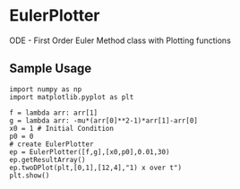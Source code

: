 # EulerPlotter
ODE - First Order Euler Method class with Plotting functions

## Sample Usage
```
import numpy as np
import matplotlib.pyplot as plt

f = lambda arr: arr[1]
g = lambda arr: -mu*(arr[0]**2-1)*arr[1]-arr[0]
x0 = 1 # Initial Condition
p0 = 0
# create EulerPlotter
ep = EulerPlotter([f,g],[x0,p0],0.01,30)
ep.getResultArray()
ep.twoDPlot(plt,[0,1],[12,4],"1) x over t")
plt.show()
```
